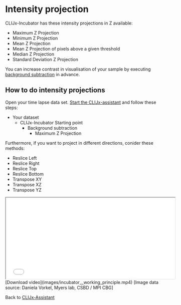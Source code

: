 # Intensity projection
CLIJx-Incubator has these intensity projections in Z available:
* Maximum Z Projection
* Minimum Z Projection
* Mean Z Projection
* Mean Z Projection of pixels above a given threshold
* Median Z Projection
* Standard Deviation Z Projection

You can increase contrast in visualisation of your sample by executing [background subtraction](https://clij.github.io/assistant/filtering) in advance.

## How to do intensity projections
Open your time lapse data set. [Start the CLIJx-assistant](https://clij.github.io/assistant/getting_started) and follow these steps:

* Your dataset
  * CLIJx-Incubator Starting point
    * Background subtraction
      * Maximum Z Projection

Furthermore, if you want to project in different directions, conider these methods:
* Reslice Left
* Reslice Right
* Reslice Top
* Reslice Bottom
* Transpose XY
* Transpose XZ
* Transpose YZ

<iframe src="images/incubator__working_principle.mp4" width="540" height="260"></iframe>
[Download video](images/incubator__working_principle.mp4) [Image data source: Daniela Vorkel, Myers lab, CSBD / MPI CBG]

Back to [CLIJx-Assistant](https://clij.github.io/assistant)
